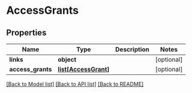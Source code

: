 # AccessGrants

## Properties
Name | Type | Description | Notes
------------ | ------------- | ------------- | -------------
**links** | **object** |  | [optional] 
**access_grants** | [**list[AccessGrant]**](AccessGrant.md) |  | [optional] 

[[Back to Model list]](../README.md#documentation-for-models) [[Back to API list]](../README.md#documentation-for-api-endpoints) [[Back to README]](../README.md)


